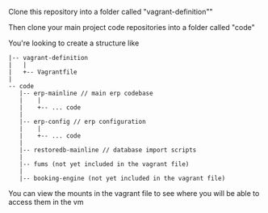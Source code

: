 Clone this repository into a folder called "vagrant-definition""

Then clone your main project code repositories into a folder called "code"

You're looking to create a structure like

    |-- vagrant-definition
    |   |
    |   +-- Vagrantfile
    |
    -- code
       |-- erp-mainline // main erp codebase
       |    |
       |    +-- ... code
       |
       |-- erp-config // erp configuration
       |    |
       |    +-- ... code
       |
       |-- restoredb-mainline // database import scripts
       |
       |-- fums (not yet included in the vagrant file)
       |
       |-- booking-engine (not yet included in the vagrant file)

You can view the mounts in the vagrant file to see where you will be able to access them in the vm
